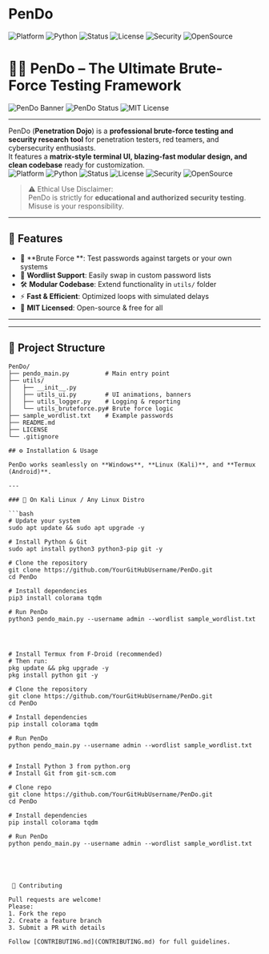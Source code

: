 # PenDo
![Platform](https://img.shields.io/badge/Platform-Windows%20%7C%20Linux%20%7C%20Termux-green)
![Python](https://img.shields.io/badge/Python-3.8+-blue)
![Status](https://img.shields.io/badge/Status-Active-brightgreen)
![License](https://img.shields.io/badge/License-MIT-lightgrey)
![Security](https://img.shields.io/badge/Security-Toolkit-orange)
![OpenSource](https://img.shields.io/badge/Open%20Source-Yes-blueviolet)

# 🕵️‍♂️ PenDo – The Ultimate Brute-Force Testing Framework

![PenDo Banner](https://img.shields.io/badge/Security-Research-green)
![PenDo Status](https://img.shields.io/badge/Status-Active-brightgreen)
![MIT License](https://img.shields.io/badge/License-MIT-blue)

---

PenDo (**Penetration Dojo**) is a **professional brute-force testing and security research tool** for penetration testers, red teamers, and cybersecurity enthusiasts.  
It features a **matrix-style terminal UI, blazing-fast modular design, and clean codebase** ready for customization.  
![Platform](https://img.shields.io/badge/Platform-Windows%20%7C%20Linux%20%7C%20Termux-green)
![Python](https://img.shields.io/badge/Python-3.8+-blue)
![Status](https://img.shields.io/badge/Status-Active-brightgreen)
![License](https://img.shields.io/badge/License-MIT-lightgrey)
![Security](https://img.shields.io/badge/Security-Toolkit-orange)
![OpenSource](https://img.shields.io/badge/Open%20Source-Yes-blueviolet)

> ⚠️ Ethical Use Disclaimer:  
> PenDo is strictly for **educational and authorized security testing**. Misuse is your responsibility.

---

## 🚀 Features

  
- 🔑 **Brute Force **: Test passwords against  targets or your own systems  
- 📂 **Wordlist Support**: Easily swap in custom password lists  
- 🛠 **Modular Codebase**: Extend functionality in `utils/` folder  
- ⚡ **Fast & Efficient**: Optimized loops with simulated delays  
- 📜 **MIT Licensed**: Open-source & free for all

---

---

## 🧩 Project Structure

```text
PenDo/
├── pendo_main.py          # Main entry point
├── utils/
│   ├── __init__.py
│   ├── utils_ui.py        # UI animations, banners
│   ├── utils_logger.py    # Logging & reporting
│   └── utils_bruteforce.py# Brute force logic
├── sample_wordlist.txt    # Example passwords
├── README.md
├── LICENSE
└── .gitignore

## ⚙️ Installation & Usage

PenDo works seamlessly on **Windows**, **Linux (Kali)**, and **Termux (Android)**.  

---

### 🔹 On Kali Linux / Any Linux Distro

```bash
# Update your system
sudo apt update && sudo apt upgrade -y

# Install Python & Git
sudo apt install python3 python3-pip git -y

# Clone the repository
git clone https://github.com/YourGitHubUsername/PenDo.git
cd PenDo

# Install dependencies
pip3 install colorama tqdm

# Run PenDo
python3 pendo_main.py --username admin --wordlist sample_wordlist.txt




# Install Termux from F-Droid (recommended)
# Then run:
pkg update && pkg upgrade -y
pkg install python git -y

# Clone the repository
git clone https://github.com/YourGitHubUsername/PenDo.git
cd PenDo

# Install dependencies
pip install colorama tqdm

# Run PenDo
python pendo_main.py --username admin --wordlist sample_wordlist.txt


# Install Python 3 from python.org
# Install Git from git-scm.com

# Clone repo
git clone https://github.com/YourGitHubUsername/PenDo.git
cd PenDo

# Install dependencies
pip install colorama tqdm

# Run PenDo
python pendo_main.py --username admin --wordlist sample_wordlist.txt





 🤝 Contributing

Pull requests are welcome!  
Please:
1. Fork the repo
2. Create a feature branch
3. Submit a PR with details

Follow [CONTRIBUTING.md](CONTRIBUTING.md) for full guidelines.





